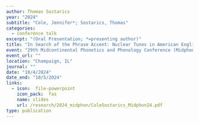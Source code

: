 ```yaml
---
author: Thomas Sostarics
year: "2024"
subtitle: "Cole, Jennifer*; Sostarics, Thomas"
categories:
  - conference talk
excerpt: "(Oral Presentation; *=presenting author)"
title: "In Search of the Phrase Accent: Nuclear Tunes in American English"
event: "29th Midcontinental Phonetics and Phonology Conference (Midphon 2024)"
event_url: ""
location: "Champaign, IL"
journal: ""
date: "10/4/2024"
date_end: "10/5/2024"
links:
  - icon:  file-powerpoint
    icon_pack:  fas
    name: slides
    url: /research/2024_midphon/ColeSostarics_Midphon24.pdf
type: publication
---
```




